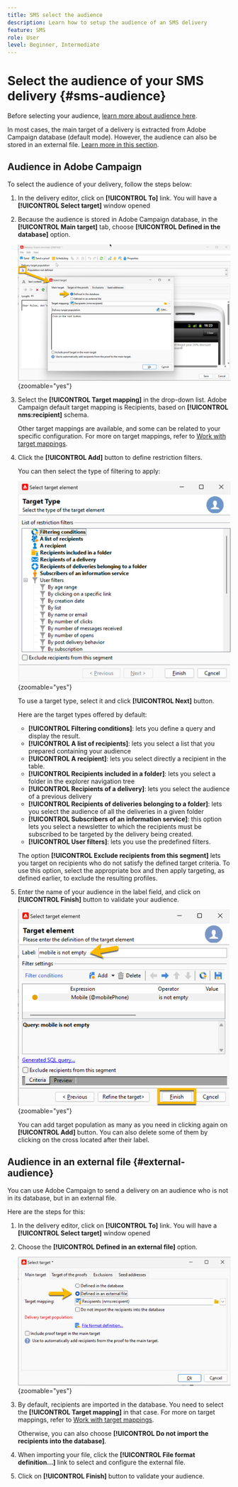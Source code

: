 ```yaml
---
title: SMS select the audience
description: Learn how to setup the audience of an SMS delivery
feature: SMS
role: User
level: Beginner, Intermediate
---
```


# Select the audience of your SMS delivery {#sms-audience}

Before selecting your audience, [learn more about audience here](../../audiences/gs-audiences.md).

In most cases, the main target of a delivery is extracted from Adobe Campaign database (default mode). However, the audience can also be stored in an external file. [Learn more in this section](#external-audience).

## Audience in Adobe Campaign

To select the audience of your delivery, follow the steps below:

1. In the delivery editor, click on **[!UICONTROL To]** link. You will have a **[!UICONTROL Select target]** window opened

1. Because the audience is stored in Adobe Campaign database, in the **[!UICONTROL Main target]** tab, choose **[!UICONTROL Defined in the database]** option.

    ![](assets/audience_to.png){zoomable="yes"}

1. Select the **[!UICONTROL Target mapping]** in the drop-down list. Adobe Campaign default target mapping is Recipients, based on **[!UICONTROL nms:recipient]** schema.

    Other target mappings are available, and some can be related to your specific configuration. For more on target mappings, refer to [Work with target mappings](../../audiences/target-mappings.md).

1. Click the **[!UICONTROL Add]** button to define restriction filters.

    You can then select the type of filtering to apply:

    ![](assets/audience_filters.png){zoomable="yes"}

    To use a target type, select it and click **[!UICONTROL Next]** button. 

    Here are the target types offered by default:

    * **[!UICONTROL Filtering conditions]**: lets you define a query and display the result.
    * **[!UICONTROL A list of recipients]**: lets you select a list that you prepared containing your audience
    * **[!UICONTROL A recipient]**: lets you select directly a recipient in the table.
    * **[!UICONTROL Recipients included in a folder]**: lets you select a folder in the explorer navigation tree
    * **[!UICONTROL Recipients of a delivery]**: lets you select the audience of a previous delivery
    * **[!UICONTROL Recipients of deliveries belonging to a folder]**: lets you select the audience of all the deliveries in a given folder
    * **[!UICONTROL Subscribers of an information service]**: this option lets you select a newsletter to which the recipients must be subscribed to be targeted by the delivery being created.
    * **[!UICONTROL User filters]**: lets you use the predefined filters.

    The option **[!UICONTROL Exclude recipients from this segment]** lets you target on recipients who do not satisfy the defined target criteria. To use this option, select the appropriate box and then apply targeting, as defined earlier, to exclude the resulting profiles.

1. Enter the name of your audience in the label field, and click on **[!UICONTROL Finish]** button to validate your audience.

    ![](assets/audience_finish.png){zoomable="yes"}

    You can add target population as many as you need in clicking again on **[!UICONTROL Add]** button. You can also delete some of them by clicking on the cross located after their label.

## Audience in an external file {#external-audience}

You can use Adobe Campaign to send a delivery on an audience who is not in its database, but in an external file.

Here are the steps for this: 

1. In the delivery editor, click on **[!UICONTROL To]** link. You will have a **[!UICONTROL Select target]** window opened

1. Choose the **[!UICONTROL Defined in an external file]** option.

    ![](assets/audience_externalfile.png){zoomable="yes"}

1. By default, recipients are imported in the database. You need to select the **[!UICONTROL Target mapping]** in that case. For more on target mappings, refer to [Work with target mappings](../../audiences/target-mappings.md).

    Otherwise, you can also choose **[!UICONTROL Do not import the recipients into the database]**.

1. When importing your file, click the **[!UICONTROL File format definition…]** link to select and configure the external file.

1. Click on **[!UICONTROL Finish]** button to validate your audience.
